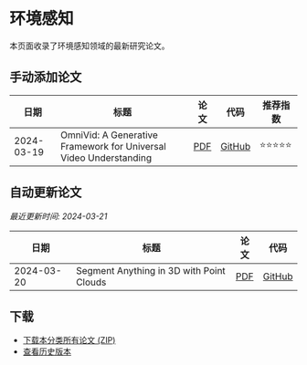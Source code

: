 # 环境感知

本页面收录了环境感知领域的最新研究论文。

## 手动添加论文

| 日期 | 标题 | 论文 | 代码 | 推荐指数 |
|------|------|------|------|----------|
| 2024-03-19 | OmniVid: A Generative Framework for Universal Video Understanding | [PDF](https://arxiv.org/abs/2403.12144) | [GitHub](https://github.com/OpenGVLab/OmniVid) | ⭐⭐⭐⭐⭐ |

## 自动更新论文

*最近更新时间: 2024-03-21*

| 日期 | 标题 | 论文 | 代码 |
|------|------|------|------|
| 2024-03-20 | Segment Anything in 3D with Point Clouds | [PDF](https://arxiv.org/abs/2403.13370) | [GitHub](https://github.com/YunxiaolongZhang/SAM3D) |

## 下载

- [下载本分类所有论文 (ZIP)](https://github.com/GlimmerLab/Awesome-Embodied-AI/releases/download/latest/environment-perception-papers.zip)
- [查看历史版本](https://github.com/GlimmerLab/Awesome-Embodied-AI/releases)